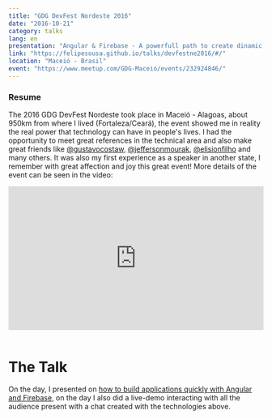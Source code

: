 ```yaml
---
title: "GDG DevFest Nordeste 2016"
date: "2016-10-21"
category: talks
lang: en
presentation: "Angular & Firebase - A powerfull path to create dinamic apps."
link: "https://felipesousa.github.io/talks/devfestne2016/#/"
location: "Maceió - Brasil"
event: "https://www.meetup.com/GDG-Maceio/events/232924846/"
---
```


### Resume

The 2016 GDG DevFest Nordeste took place in Maceió - Alagoas, about 950km from where I lived (Fortaleza/Ceará), the event showed me in reality the real power that technology can have in people's lives. I had the opportunity to meet great references in the technical area and also make great friends like [@gustavocostaw](https://twitter.com/GustavoCostaW), [@jeffersonmourak](https://twitter.com/jeffersonmourak), [@elisionfilho](https://twitter.com/elisionfilho) and many others. It was also my first experience as a speaker in another state, I remember with great affection and joy this great event! More details of the event can be seen in the video:

<div style="left: 0; width: 100%; height: 0; position: relative; padding-bottom: 56.25%;"><iframe src="https://www.youtube.com/embed/9ALTl6dQrCc?rel=0" style="border: 0; top: 0; left: 0; width: 100%; height: 100%; position: absolute;" allowfullscreen scrolling="no" allow="encrypted-media; accelerometer; gyroscope; picture-in-picture"></iframe></div>

<br />

# The Talk

On the day, I presented on [how to build applications quickly with Angular and Firebase](https://felipesousa.github.io/talks/devfestne2016/#/), on the day I also did a live-demo interacting with all the audience present with a chat created with the technologies above.

